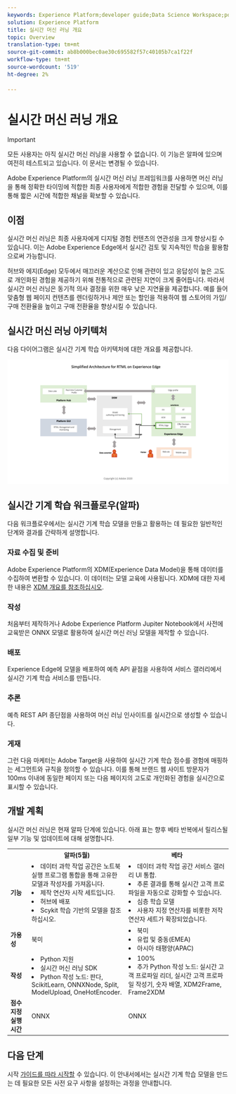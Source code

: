 ```yaml
---
keywords: Experience Platform;developer guide;Data Science Workspace;popular topics;Real time machine learning;
solution: Experience Platform
title: 실시간 머신 러닝 개요
topic: Overview
translation-type: tm+mt
source-git-commit: ab8b000bec0ae30c695582f57c40105b7ca1f22f
workflow-type: tm+mt
source-wordcount: '519'
ht-degree: 2%

---
```



# 실시간 머신 러닝 개요

>[!IMPORTANT]
>모든 사용자는 아직 실시간 머신 러닝을 사용할 수 없습니다. 이 기능은 알파에 있으며 여전히 테스트되고 있습니다. 이 문서는 변경될 수 있습니다.

Adobe Experience Platform의 실시간 머신 러닝 프레임워크를 사용하면 머신 러닝을 통해 정확한 타이밍에 적합한 최종 사용자에게 적합한 경험을 전달할 수 있으며, 이를 통해 짧은 시간에 적합한 채널을 확보할 수 있습니다.

## 이점

실시간 머신 러닝은 최종 사용자에게 디지털 경험 컨텐츠의 연관성을 크게 향상시킬 수 있습니다. 이는 Adobe Experience Edge에서 실시간 검토 및 지속적인 학습을 활용함으로써 가능합니다.

허브와 에지(Edge) 모두에서 매끄러운 계산으로 인해 관련이 있고 응답성이 높은 고도로 개인화된 경험을 제공하기 위해 전통적으로 관련된 지연이 크게 줄어듭니다. 따라서 실시간 머신 러닝은 동기적 의사 결정을 위한 매우 낮은 지연율을 제공합니다. 예를 들어 맞춤형 웹 페이지 컨텐츠를 렌더링하거나 제안 또는 할인을 적용하여 웹 스토어의 가입/구매 전환율을 높이고 구매 전환율을 향상시킬 수 있습니다.

## 실시간 머신 러닝 아키텍처

다음 다이어그램은 실시간 기계 학습 아키텍처에 대한 개요를 제공합니다.

![간소화된 개요](../images/rtml/simple-overview.png)

## 실시간 기계 학습 워크플로우(알파)

다음 워크플로우에서는 실시간 기계 학습 모델을 만들고 활용하는 데 필요한 일반적인 단계와 결과를 간략하게 설명합니다.

### 자료 수집 및 준비

Adobe Experience Platform의 XDM(Experience Data Model)을 통해 데이터를 수집하여 변환할 수 있습니다. 이 데이터는 모델 교육에 사용됩니다. XDM에 대한 자세한 내용은 [XDM 개요를 참조하십시오](../../xdm/home.md).

### 작성

처음부터 제작하거나 Adobe Experience Platform Jupiter Notebook에서 사전에 교육받은 ONNX 모델로 활용하여 실시간 머신 러닝 모델을 제작할 수 있습니다.

### 배포

Experience Edge에 모델을 배포하여 예측 API 끝점을 사용하여 서비스 갤러리에서 실시간 기계 학습 서비스를 만듭니다.

### 추론

예측 REST API 종단점을 사용하여 머신 러닝 인사이트를 실시간으로 생성할 수 있습니다.

### 게재

그런 다음 마케터는 Adobe Target을 사용하여 실시간 기계 학습 점수를 경험에 매핑하는 세그먼트와 규칙을 정의할 수 있습니다. 이를 통해 브랜드 웹 사이트 방문자가 100ms 이내에 동일한 페이지 또는 다음 페이지의 고도로 개인화된 경험을 실시간으로 표시할 수 있습니다.

## 개발 계획

실시간 머신 러닝은 현재 알파 단계에 있습니다. 아래 표는 향후 베타 반복에서 릴리스될 일부 기능 및 업데이트에 대해 설명합니다.

<table>
    <th></th>
    <th>알파(5월)</th>
    <th>베타</th>
    <tr>
        <td>
            <strong>기능</strong>
        </td>
        <td>
            <li>데이터 과학 작업 공간은 노트북 실행 프로그램 통합을 통해 고유한 모델과 작성자를 가져옵니다.</li>
            <li>제작 연산자 시작 세트입니다.</li>
            <li>허브에 배포</li>
            <li>Scykit 학습 기반의 모델을 참조하십시오.</li>
        </td>
        <td>
            <li>데이터 과학 작업 공간 서비스 갤러리 UI 통합.</li>
            <li>추론 결과를 통해 실시간 고객 프로파일을 자동으로 강화할 수 있습니다.</li>
            <li>심층 학습 모델</li>
            <li>사용자 지정 연산자를 비롯한 저작 연산자 세트가 확장되었습니다.</li>
        </td>
    </tr>
    <tr>
        <td>
            <strong>가용성</strong>
        </td>
        <td>
            북미
        </td>
        <td>
            <li>북미</li>
            <li>유럽 및 중동(EMEA)</li>
            <li>아시아 태평양(APAC)</li>
        </td>
    </tr>
    <tr>
        <td>
            <strong>작성</strong>
        </td>
        <td>
            <li>Python 지원</li>
            <li>실시간 머신 러닝 SDK</li>
            <li>Python 작성 노드: 판다, ScikitLearn, ONNXNode, Split, ModelUpload, OneHotEncoder.</li>
        </td>
        <td>
            <li>100%</li>
            <li>추가 Python 작성 노드: 실시간 고객 프로파일 리더, 실시간 고객 프로파일 작성기, 숫자 배열, XDM2Frame, Frame2XDM </li>
        </td>
    </tr>
    <tr>
        <td>
            <strong>점수 지정 실행 시간</strong>
        </td>
        <td>
            ONNX
        </td>
        <td>
            ONNX
        </td>
    </tr>
</table>

## 다음 단계

시작 [가이드를 따라 시작할](./getting-started.md) 수 있습니다. 이 안내서에서는 실시간 기계 학습 모델을 만드는 데 필요한 모든 사전 요구 사항을 설정하는 과정을 안내합니다.

